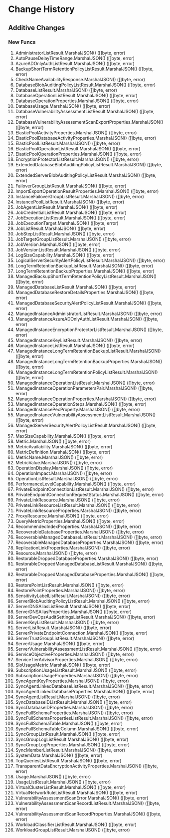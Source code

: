 # Change History

## Additive Changes

### New Funcs

1. AdministratorListResult.MarshalJSON() ([]byte, error)
1. AutoPauseDelayTimeRange.MarshalJSON() ([]byte, error)
1. AzureADOnlyAuthListResult.MarshalJSON() ([]byte, error)
1. BackupShortTermRetentionPolicyListResult.MarshalJSON() ([]byte, error)
1. CheckNameAvailabilityResponse.MarshalJSON() ([]byte, error)
1. DatabaseBlobAuditingPolicyListResult.MarshalJSON() ([]byte, error)
1. DatabaseListResult.MarshalJSON() ([]byte, error)
1. DatabaseOperationListResult.MarshalJSON() ([]byte, error)
1. DatabaseOperationProperties.MarshalJSON() ([]byte, error)
1. DatabaseUsage.MarshalJSON() ([]byte, error)
1. DatabaseVulnerabilityAssessmentListResult.MarshalJSON() ([]byte, error)
1. DatabaseVulnerabilityAssessmentScanExportProperties.MarshalJSON() ([]byte, error)
1. ElasticPoolActivityProperties.MarshalJSON() ([]byte, error)
1. ElasticPoolDatabaseActivityProperties.MarshalJSON() ([]byte, error)
1. ElasticPoolListResult.MarshalJSON() ([]byte, error)
1. ElasticPoolOperationListResult.MarshalJSON() ([]byte, error)
1. ElasticPoolOperationProperties.MarshalJSON() ([]byte, error)
1. EncryptionProtectorListResult.MarshalJSON() ([]byte, error)
1. ExtendedDatabaseBlobAuditingPolicyListResult.MarshalJSON() ([]byte, error)
1. ExtendedServerBlobAuditingPolicyListResult.MarshalJSON() ([]byte, error)
1. FailoverGroupListResult.MarshalJSON() ([]byte, error)
1. ImportExportOperationResultProperties.MarshalJSON() ([]byte, error)
1. InstanceFailoverGroupListResult.MarshalJSON() ([]byte, error)
1. InstancePoolListResult.MarshalJSON() ([]byte, error)
1. JobAgentListResult.MarshalJSON() ([]byte, error)
1. JobCredentialListResult.MarshalJSON() ([]byte, error)
1. JobExecutionListResult.MarshalJSON() ([]byte, error)
1. JobExecutionTarget.MarshalJSON() ([]byte, error)
1. JobListResult.MarshalJSON() ([]byte, error)
1. JobStepListResult.MarshalJSON() ([]byte, error)
1. JobTargetGroupListResult.MarshalJSON() ([]byte, error)
1. JobVersion.MarshalJSON() ([]byte, error)
1. JobVersionListResult.MarshalJSON() ([]byte, error)
1. LogSizeCapability.MarshalJSON() ([]byte, error)
1. LogicalServerSecurityAlertPolicyListResult.MarshalJSON() ([]byte, error)
1. LongTermRetentionBackupListResult.MarshalJSON() ([]byte, error)
1. LongTermRetentionBackupProperties.MarshalJSON() ([]byte, error)
1. ManagedBackupShortTermRetentionPolicyListResult.MarshalJSON() ([]byte, error)
1. ManagedDatabaseListResult.MarshalJSON() ([]byte, error)
1. ManagedDatabaseRestoreDetailsProperties.MarshalJSON() ([]byte, error)
1. ManagedDatabaseSecurityAlertPolicyListResult.MarshalJSON() ([]byte, error)
1. ManagedInstanceAdministratorListResult.MarshalJSON() ([]byte, error)
1. ManagedInstanceAzureADOnlyAuthListResult.MarshalJSON() ([]byte, error)
1. ManagedInstanceEncryptionProtectorListResult.MarshalJSON() ([]byte, error)
1. ManagedInstanceKeyListResult.MarshalJSON() ([]byte, error)
1. ManagedInstanceListResult.MarshalJSON() ([]byte, error)
1. ManagedInstanceLongTermRetentionBackupListResult.MarshalJSON() ([]byte, error)
1. ManagedInstanceLongTermRetentionBackupProperties.MarshalJSON() ([]byte, error)
1. ManagedInstanceLongTermRetentionPolicyListResult.MarshalJSON() ([]byte, error)
1. ManagedInstanceOperationListResult.MarshalJSON() ([]byte, error)
1. ManagedInstanceOperationParametersPair.MarshalJSON() ([]byte, error)
1. ManagedInstanceOperationProperties.MarshalJSON() ([]byte, error)
1. ManagedInstanceOperationSteps.MarshalJSON() ([]byte, error)
1. ManagedInstancePecProperty.MarshalJSON() ([]byte, error)
1. ManagedInstanceVulnerabilityAssessmentListResult.MarshalJSON() ([]byte, error)
1. ManagedServerSecurityAlertPolicyListResult.MarshalJSON() ([]byte, error)
1. MaxSizeCapability.MarshalJSON() ([]byte, error)
1. Metric.MarshalJSON() ([]byte, error)
1. MetricAvailability.MarshalJSON() ([]byte, error)
1. MetricDefinition.MarshalJSON() ([]byte, error)
1. MetricName.MarshalJSON() ([]byte, error)
1. MetricValue.MarshalJSON() ([]byte, error)
1. OperationDisplay.MarshalJSON() ([]byte, error)
1. OperationImpact.MarshalJSON() ([]byte, error)
1. OperationListResult.MarshalJSON() ([]byte, error)
1. PerformanceLevelCapability.MarshalJSON() ([]byte, error)
1. PrivateEndpointConnectionListResult.MarshalJSON() ([]byte, error)
1. PrivateEndpointConnectionRequestStatus.MarshalJSON() ([]byte, error)
1. PrivateLinkResource.MarshalJSON() ([]byte, error)
1. PrivateLinkResourceListResult.MarshalJSON() ([]byte, error)
1. PrivateLinkResourceProperties.MarshalJSON() ([]byte, error)
1. ProxyResource.MarshalJSON() ([]byte, error)
1. QueryMetricProperties.MarshalJSON() ([]byte, error)
1. RecommendedIndexProperties.MarshalJSON() ([]byte, error)
1. RecoverableDatabaseProperties.MarshalJSON() ([]byte, error)
1. RecoverableManagedDatabaseListResult.MarshalJSON() ([]byte, error)
1. RecoverableManagedDatabaseProperties.MarshalJSON() ([]byte, error)
1. ReplicationLinkProperties.MarshalJSON() ([]byte, error)
1. Resource.MarshalJSON() ([]byte, error)
1. RestorableDroppedDatabaseProperties.MarshalJSON() ([]byte, error)
1. RestorableDroppedManagedDatabaseListResult.MarshalJSON() ([]byte, error)
1. RestorableDroppedManagedDatabaseProperties.MarshalJSON() ([]byte, error)
1. RestorePointListResult.MarshalJSON() ([]byte, error)
1. RestorePointProperties.MarshalJSON() ([]byte, error)
1. SensitivityLabelListResult.MarshalJSON() ([]byte, error)
1. ServerBlobAuditingPolicyListResult.MarshalJSON() ([]byte, error)
1. ServerDNSAliasListResult.MarshalJSON() ([]byte, error)
1. ServerDNSAliasProperties.MarshalJSON() ([]byte, error)
1. ServerDevOpsAuditSettingsListResult.MarshalJSON() ([]byte, error)
1. ServerKeyListResult.MarshalJSON() ([]byte, error)
1. ServerListResult.MarshalJSON() ([]byte, error)
1. ServerPrivateEndpointConnection.MarshalJSON() ([]byte, error)
1. ServerTrustGroupListResult.MarshalJSON() ([]byte, error)
1. ServerUsage.MarshalJSON() ([]byte, error)
1. ServerVulnerabilityAssessmentListResult.MarshalJSON() ([]byte, error)
1. ServiceObjectiveProperties.MarshalJSON() ([]byte, error)
1. ServiceTierAdvisorProperties.MarshalJSON() ([]byte, error)
1. SloUsageMetric.MarshalJSON() ([]byte, error)
1. SubscriptionUsageListResult.MarshalJSON() ([]byte, error)
1. SubscriptionUsageProperties.MarshalJSON() ([]byte, error)
1. SyncAgentKeyProperties.MarshalJSON() ([]byte, error)
1. SyncAgentLinkedDatabaseListResult.MarshalJSON() ([]byte, error)
1. SyncAgentLinkedDatabaseProperties.MarshalJSON() ([]byte, error)
1. SyncAgentListResult.MarshalJSON() ([]byte, error)
1. SyncDatabaseIDListResult.MarshalJSON() ([]byte, error)
1. SyncDatabaseIDProperties.MarshalJSON() ([]byte, error)
1. SyncFullSchemaProperties.MarshalJSON() ([]byte, error)
1. SyncFullSchemaPropertiesListResult.MarshalJSON() ([]byte, error)
1. SyncFullSchemaTable.MarshalJSON() ([]byte, error)
1. SyncFullSchemaTableColumn.MarshalJSON() ([]byte, error)
1. SyncGroupListResult.MarshalJSON() ([]byte, error)
1. SyncGroupLogListResult.MarshalJSON() ([]byte, error)
1. SyncGroupLogProperties.MarshalJSON() ([]byte, error)
1. SyncMemberListResult.MarshalJSON() ([]byte, error)
1. SystemData.MarshalJSON() ([]byte, error)
1. TopQueriesListResult.MarshalJSON() ([]byte, error)
1. TransparentDataEncryptionActivityProperties.MarshalJSON() ([]byte, error)
1. Usage.MarshalJSON() ([]byte, error)
1. UsageListResult.MarshalJSON() ([]byte, error)
1. VirtualClusterListResult.MarshalJSON() ([]byte, error)
1. VirtualNetworkRuleListResult.MarshalJSON() ([]byte, error)
1. VulnerabilityAssessmentScanError.MarshalJSON() ([]byte, error)
1. VulnerabilityAssessmentScanRecordListResult.MarshalJSON() ([]byte, error)
1. VulnerabilityAssessmentScanRecordProperties.MarshalJSON() ([]byte, error)
1. WorkloadClassifierListResult.MarshalJSON() ([]byte, error)
1. WorkloadGroupListResult.MarshalJSON() ([]byte, error)
